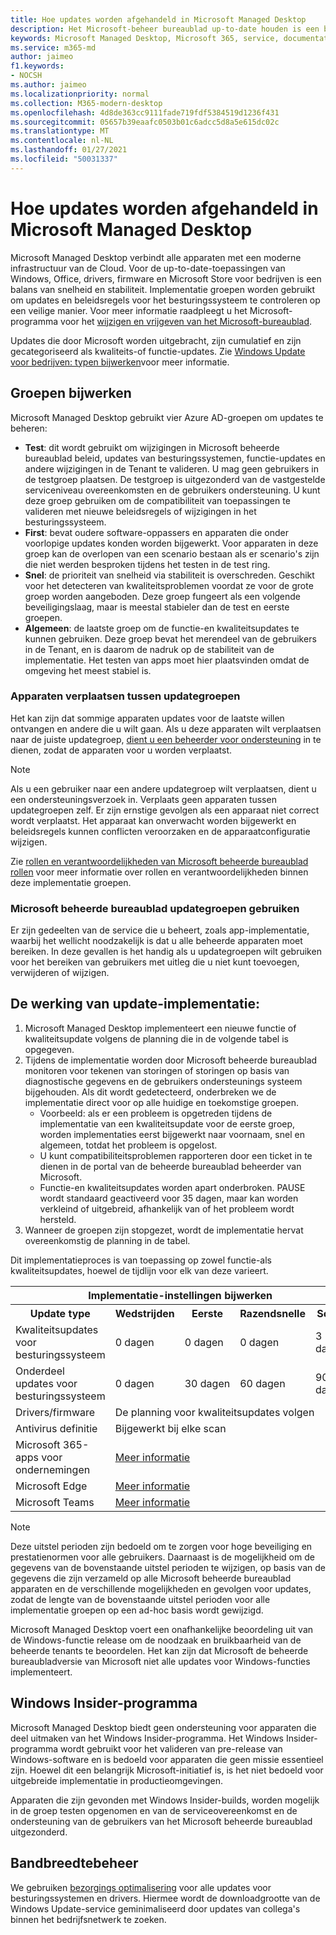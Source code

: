 ```yaml
---
title: Hoe updates worden afgehandeld in Microsoft Managed Desktop
description: Het Microsoft-beheer bureaublad up-to-date houden is een balans van snelheid en stabiliteit.
keywords: Microsoft Managed Desktop, Microsoft 365, service, documentatie
ms.service: m365-md
author: jaimeo
f1.keywords:
- NOCSH
ms.author: jaimeo
ms.localizationpriority: normal
ms.collection: M365-modern-desktop
ms.openlocfilehash: 4d8de363cc9111fade719fdf5384519d1236f431
ms.sourcegitcommit: 05657b39eaafc0503b01c6adcc5d8a5e615dc02c
ms.translationtype: MT
ms.contentlocale: nl-NL
ms.lasthandoff: 01/27/2021
ms.locfileid: "50031337"
---
```

# <a name="how-updates-are-handled-in-microsoft-managed-desktop"></a>Hoe updates worden afgehandeld in Microsoft Managed Desktop


<!--This topic is the target for a "Learn more" link in the Admin Portal (aka.ms/update-rings); do not delete.-->

<!--Update management -->

Microsoft Managed Desktop verbindt alle apparaten met een moderne infrastructuur van de Cloud. Voor de up-to-date-toepassingen van Windows, Office, drivers, firmware en Microsoft Store voor bedrijven is een balans van snelheid en stabiliteit. Implementatie groepen worden gebruikt om updates en beleidsregels voor het besturingssysteem te controleren op een veilige manier. Voor meer informatie raadpleegt u het Microsoft-programma voor het [wijzigen en vrijgeven van het Microsoft-bureaublad](https://www.microsoft.com/videoplayer/embed/RE4mWqP).

Updates die door Microsoft worden uitgebracht, zijn cumulatief en zijn gecategoriseerd als kwaliteits-of functie-updates.
Zie [Windows Update voor bedrijven: typen bijwerken](https://docs.microsoft.com/windows/deployment/update/waas-manage-updates-wufb#update-types)voor meer informatie. 

## <a name="update-groups"></a>Groepen bijwerken

Microsoft Managed Desktop gebruikt vier Azure AD-groepen om updates te beheren:

- **Test**: dit wordt gebruikt om wijzigingen in Microsoft beheerde bureaublad beleid, updates van besturingssystemen, functie-updates en andere wijzigingen in de Tenant te valideren. U mag geen gebruikers in de testgroep plaatsen. De testgroep is uitgezonderd van de vastgestelde serviceniveau overeenkomsten en de gebruikers ondersteuning. U kunt deze groep gebruiken om de compatibiliteit van toepassingen te valideren met nieuwe beleidsregels of wijzigingen in het besturingssysteem.  
- **First**: bevat oudere software-oppassers en apparaten die onder voorlopige updates konden worden bijgewerkt. Voor apparaten in deze groep kan de overlopen van een scenario bestaan als er scenario's zijn die niet werden besproken tijdens het testen in de test ring.
- **Snel**: de prioriteit van snelheid via stabiliteit is overschreden. Geschikt voor het detecteren van kwaliteitsproblemen voordat ze voor de grote groep worden aangeboden. Deze groep fungeert als een volgende beveiligingslaag, maar is meestal stabieler dan de test en eerste groepen. 
- **Algemeen**: de laatste groep om de functie-en kwaliteitsupdates te kunnen gebruiken. Deze groep bevat het merendeel van de gebruikers in de Tenant, en is daarom de nadruk op de stabiliteit van de implementatie. Het testen van apps moet hier plaatsvinden omdat de omgeving het meest stabiel is. 

### <a name="moving-devices-between-update-groups"></a>Apparaten verplaatsen tussen updategroepen
Het kan zijn dat sommige apparaten updates voor de laatste willen ontvangen en andere die u wilt gaan. Als u deze apparaten wilt verplaatsen naar de juiste updategroep, [dient u een beheerder voor ondersteuning](https://docs.microsoft.com/microsoft-365/managed-desktop/working-with-managed-desktop/admin-support?view=o365-worldwide) in te dienen, zodat de apparaten voor u worden verplaatst. 

> [!NOTE]
> Als u een gebruiker naar een andere updategroep wilt verplaatsen, dient u een ondersteuningsverzoek in. Verplaats geen apparaten tussen updategroepen zelf. Er zijn ernstige gevolgen als een apparaat niet correct wordt verplaatst. Het apparaat kan onverwacht worden bijgewerkt en beleidsregels kunnen conflicten veroorzaken en de apparaatconfiguratie wijzigen.

Zie [rollen en verantwoordelijkheden van Microsoft beheerde bureaublad rollen](../intro/roles-and-responsibilities.md) voor meer informatie over rollen en verantwoordelijkheden binnen deze implementatie groepen.

### <a name="using-microsoft-managed-desktop-update-groups"></a>Microsoft beheerde bureaublad updategroepen gebruiken 
Er zijn gedeelten van de service die u beheert, zoals app-implementatie, waarbij het wellicht noodzakelijk is dat u alle beheerde apparaten moet bereiken. In deze gevallen is het handig als u updategroepen wilt gebruiken voor het bereiken van gebruikers met uitleg die u niet kunt toevoegen, verwijderen of wijzigen. 

## <a name="how-update-deployment-works"></a>De werking van update-implementatie:
1. Microsoft Managed Desktop implementeert een nieuwe functie of kwaliteitsupdate volgens de planning die in de volgende tabel is opgegeven.
2. Tijdens de implementatie worden door Microsoft beheerde bureaublad monitoren voor tekenen van storingen of storingen op basis van diagnostische gegevens en de gebruikers ondersteunings systeem bijgehouden. Als dit wordt gedetecteerd, onderbreken we de implementatie direct voor op alle huidige en toekomstige groepen.
    - Voorbeeld: als er een probleem is opgetreden tijdens de implementatie van een kwaliteitsupdate voor de eerste groep, worden implementaties eerst bijgewerkt naar voornaam, snel en algemeen, totdat het probleem is opgelost.
    - U kunt compatibiliteitsproblemen rapporteren door een ticket in te dienen in de portal van de beheerde bureaublad beheerder van Microsoft.
    - Functie-en kwaliteitsupdates worden apart onderbroken. PAUSE wordt standaard geactiveerd voor 35 dagen, maar kan worden verkleind of uitgebreid, afhankelijk van of het probleem wordt hersteld.
3. Wanneer de groepen zijn stopgezet, wordt de implementatie hervat overeenkomstig de planning in de tabel.

Dit implementatieproces is van toepassing op zowel functie-als kwaliteitsupdates, hoewel de tijdlijn voor elk van deze varieert.




<table>
    <tr><th colspan="5">Implementatie-instellingen bijwerken</th></tr>
    <tr><th>Update type</th><th>Wedstrijden</th><th>Eerste</th><th>Razendsnelle</th><th>Scala</th></tr>
    <tr><td>Kwaliteitsupdates voor besturingssysteem</td><td>0 dagen</td><td>0 dagen</td><td>0 dagen</td><td>3 dagen</td></tr>
    <tr><td>Onderdeel updates voor besturingssysteem</td><td>0 dagen</td><td>30 dagen</td><td>60 dagen</td><td>90 dagen</td></tr>
    <tr><td>Drivers/firmware</td><td colspan="4">De planning voor kwaliteitsupdates volgen</td></tr>
    <tr><td>Antivirus definitie</td><td colspan="4">Bijgewerkt bij elke scan</td></tr>
    <tr><td>Microsoft 365-apps voor ondernemingen</td><td colspan="4"><a href="https://docs.microsoft.com/microsoft-365/managed-desktop/get-started/m365-apps#updates-to-microsoft-365-apps">Meer informatie</a></td></tr>
    <tr><td>Microsoft Edge</td><td colspan="4"><a href="https://docs.microsoft.com/microsoft-365/managed-desktop/get-started/edge-browser-app#updates-to-microsoft-edge">Meer informatie</a></td></tr>
    <tr><td>Microsoft Teams</td><td colspan="4"><a href="https://docs.microsoft.com/microsoft-365/managed-desktop/get-started/teams#updates">Meer informatie</a></td></tr>
</table>

>[!NOTE]
>Deze uitstel perioden zijn bedoeld om te zorgen voor hoge beveiliging en prestatienormen voor alle gebruikers. Daarnaast is de mogelijkheid om de gegevens van de bovenstaande uitstel perioden te wijzigen, op basis van de gegevens die zijn verzameld op alle Microsoft beheerde bureaublad apparaten en de verschillende mogelijkheden en gevolgen voor updates, zodat de lengte van de bovenstaande uitstel perioden voor alle implementatie groepen op een ad-hoc basis wordt gewijzigd.
>
>Microsoft Managed Desktop voert een onafhankelijke beoordeling uit van de Windows-functie release om de noodzaak en bruikbaarheid van de beheerde tenants te beoordelen. Het kan zijn dat Microsoft de beheerde bureaubladversie van Microsoft niet alle updates voor Windows-functies implementeert. 

## <a name="windows-insider-program"></a>Windows Insider-programma

Microsoft Managed Desktop biedt geen ondersteuning voor apparaten die deel uitmaken van het Windows Insider-programma. Het Windows Insider-programma wordt gebruikt voor het valideren van pre-release van Windows-software en is bedoeld voor apparaten die geen missie essentieel zijn. Hoewel dit een belangrijk Microsoft-initiatief is, is het niet bedoeld voor uitgebreide implementatie in productieomgevingen. 

Apparaten die zijn gevonden met Windows Insider-builds, worden mogelijk in de groep testen opgenomen en van de serviceovereenkomst en de ondersteuning van de gebruikers van het Microsoft beheerde bureaublad uitgezonderd.

## <a name="bandwidth-management"></a>Bandbreedtebeheer

We gebruiken [bezorgings optimalisering](https://docs.microsoft.com/windows/deployment/update/waas-delivery-optimization) voor alle updates voor besturingssystemen en drivers. Hiermee wordt de downloadgrootte van de Windows Update-service geminimaliseerd door updates van collega's binnen het bedrijfsnetwerk te zoeken.

